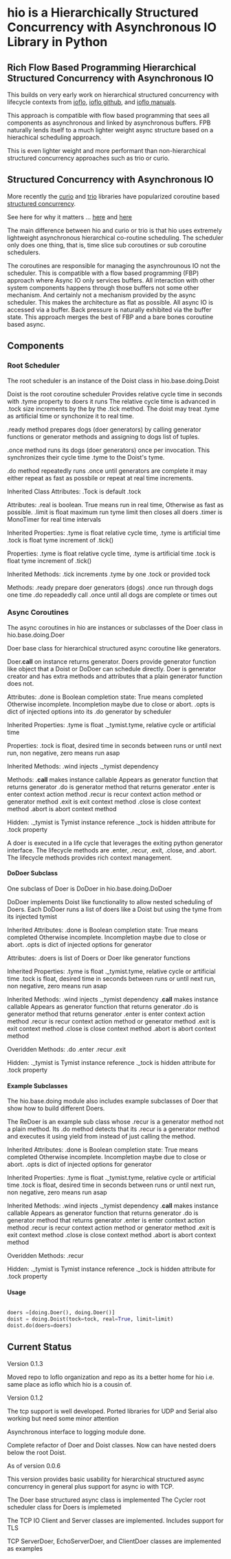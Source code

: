 # hio is a Hierarchically Structured Concurrency with Asynchronous IO Library in Python

## Rich Flow Based Programming Hierarchical Structured Concurrency with Asynchronous IO

This builds on very early work on hierarchical structured concurrency with
lifecycle contexts from [ioflo](https://ioflo.com),
[ioflo github](https://github.com/ioflo/ioflo), and
[ioflo manuals](https://github.com/ioflo/ioflo_manuals).

This approach is compatible with flow based programming that sees all components
as asynchronous and linked by asynchronous buffers. FPB naturally lends itself
to a much lighter weight async structure based on a hierachical scheduling approach.

This is even lighter weight and more performant than non-hierarchical structured
concurrency approaches such as trio or curio.

## Structured Concurrency with Asynchronous IO

More recently the [curio](https://curio.readthedocs.io/en/latest/) and
[trio](https://trio.readthedocs.io/en/stable/) libraries have popularized
coroutine based [structured concurrency](https://en.wikipedia.org/wiki/Structured_concurrency).

See here for why it matters ...
[here](https://vorpus.org/blog/notes-on-structured-concurrency-or-go-statement-considered-harmful/)
and
[here](https://vorpus.org/blog/companion-post-for-my-pycon-2018-talk-on-async-concurrency-using-trio/)

The main difference between hio and curio or trio is that hio uses extremely
lightweight asynchronous hierarchical co-routine scheduling. The scheduler only
does one thing, that is, time slice sub coroutines or sub coroutine schedulers.

The coroutines are responsible for managing the asynchrounous IO not the scheduler.
This is compatible with a flow based programming (FBP) approach where Async IO only services
buffers. All interaction with other system components happens through those buffers
not some other mechanism. And certainly not a mechanism provided by the async
scheduler.  This makes the architecture as flat as possible. All async IO is
accessed via a buffer. Back pressure is naturally exhibited via the buffer state.
This approach merges the best of FBP and a bare bones coroutine based async.


## Components

### Root Scheduler

The root scheduler is an instance of the Doist class in hio.base.doing.Doist

Doist is the root coroutine scheduler
Provides relative cycle time in seconds with .tyme property to doers it runs
The relative cycle time is advanced in .tock size increments by the  by  the
.tick method.
The doist may treat .tyme as artificial time or synchonize it to real time.

.ready method prepares dogs (doer generators) by calling generator functions
    or generator methods and assigning to dogs list of tuples.

.once method runs its dogs (doer generators) once per invocation.
    This synchronizes their cycle time .tyme to the Doist's tyme.


.do method repeatedly runs .once until generators are complete
   it may either repeat as fast as possbile or repeat at real time increments.

Inherited Class Attributes:
    .Tock is default .tock

Attributes:
    .real is boolean. True means run in real time, Otherwise as fast as possible.
    .limit is float maximum run tyme limit then closes all doers
    .timer is MonoTimer for real time intervals

Inherited Properties:
    .tyme is float relative cycle time, .tyme is artificial time
    .tock is float tyme increment of .tick()

Properties:
    .tyme is float relative cycle time, .tyme is artificial time
    .tock is float tyme increment of .tick()

Inherited Methods:
    .tick increments .tyme by one .tock or provided tock

Methods:
    .ready prepare doer generators (dogs)
    .once  run through dogs one time
    .do repeadedly call .once until all dogs are complete or times out

### Async Coroutines

The async coroutines in hio are instances or subclasses of the Doer class in hio.base.doing.Doer

Doer base class for hierarchical structured async coroutine like generators.

Doer.__call__ on instance returns generator.
Doers provide generator function like object that a Doist or DoDoer can schedule directly.
Doer is generator creator and has extra methods and attributes that a plain
generator function does not.

Attributes:
    .done is Boolean completion state:
        True means completed
        Otherwise incomplete. Incompletion maybe due to close or abort.
    .opts is dict of injected options into its .do generator by scheduler

Inherited Properties:
    .tyme is float ._tymist.tyme, relative cycle or artificial time

Properties:
    .tock is float, desired time in seconds between runs or until next run,
             non negative, zero means run asap


Inherited Methods:
    .wind  injects ._tymist dependency

Methods:
    .__call__ makes instance callable
        Appears as generator function that returns generator
    .do is generator method that returns generator
    .enter is enter context action method
    .recur is recur context action method or generator method
    .exit is exit context method
    .close is close context method
    .abort is abort context method

Hidden:
   ._tymist is Tymist instance reference
   ._tock is hidden attribute for .tock property

A doer is executed in a life cycle that leverages the exiting python generator interface. The lifecycle methods are .enter, .recur, .exit, .close, and .abort. The lifecycle methods provides rich
context management.

#### DoDoer Subclass

One subclass of Doer is DoDoer in hio.base.doing.DoDoer

DoDoer implements Doist like functionality to allow nested scheduling of Doers.
Each DoDoer runs a list of doers like a Doist but using the tyme from its
   injected tymist

Inherited Attributes:
    .done is Boolean completion state:
        True means completed
        Otherwise incomplete. Incompletion maybe due to close or abort.
    .opts is dict of injected options for generator

Attributes:
    .doers is list of Doers or Doer like generator functions

Inherited Properties:
    .tyme is float ._tymist.tyme, relative cycle or artificial time
    .tock is float, desired time in seconds between runs or until next run,
             non negative, zero means run asap

Inherited Methods:
    .wind  injects ._tymist dependency
    .__call__ makes instance callable
        Appears as generator function that returns generator
    .do is generator method that returns generator
    .enter is enter context action method
    .recur is recur context action method or generator method
    .exit is exit context method
    .close is close context method
    .abort is abort context method

Overidden Methods:
    .do
    .enter
    .recur
    .exit

Hidden:
   ._tymist is Tymist instance reference
   ._tock is hidden attribute for .tock property

#### Example Subclasses

The hio.base.doing module also includes example subclasses of Doer that show how to build different
Doers.

The ReDoer is an example sub class whose .recur is a generator method not a plain method.
Its .do method detects that its .recur is a generator method and executes it
   using yield from instead of just calling the method.

Inherited Attributes:
    .done is Boolean completion state:
        True means completed
        Otherwise incomplete. Incompletion maybe due to close or abort.
    .opts is dict of injected options for generator

Inherited Properties:
    .tyme is float ._tymist.tyme, relative cycle or artificial time
    .tock is float, desired time in seconds between runs or until next run,
             non negative, zero means run asap

Inherited Methods:
    .wind  injects ._tymist dependency
    .__call__ makes instance callable
        Appears as generator function that returns generator
    .do is generator method that returns generator
    .enter is enter context action method
    .recur is recur context action method or generator method
    .exit is exit context method
    .close is close context method
    .abort is abort context method

Overidden Methods:
    .recur

Hidden:
   ._tymist is Tymist instance reference
   ._tock is hidden attribute for .tock property



#### Usage

```python

doers =[doing.Doer(), doing.Doer()]
doist = doing.Doist(tock=tock, real=True, limit=limit)
doist.do(doers=doers)

```

## Current Status

Version 0.1.3

Moved repo to Ioflo organization and repo as its a better home for hio i.e. same
place as ioflo which hio is a cousin of.



Version 0.1.2

The tcp support is well developed. Ported libraries for UDP and Serial also working
but need some minor attention

Asynchronous interface to logging module done.

Complete refactor of Doer and Doist classes. Now can have nested doers below the
root Doist.


As of version 0.0.6

This version provides basic usability for hierarchical structured async
concurrency in general plus support for async io with TCP.

The Doer base structured async class is implemented
The Cycler root scheduler class for Doers is implemeted

The TCP IO  Client and Server classes are implemented. Includes support for TLS

TCP ServerDoer, EchoServerDoer, and ClientDoer classes are implemented as examples

